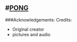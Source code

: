 #[PONG](https://anilrayamajhi.github.io/PONG_phaser/)
---

###Acknowledgements:
Credits:<br>

* Original creator
* pictures and audio